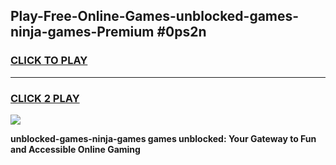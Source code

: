 
## Play-Free-Online-Games-unblocked-games-ninja-games-Premium #0ps2n
<h3>
<a href="https://premium.freeplayer.one?title=unblocked-games-ninja-games&ref=8M">CLICK TO PLAY</a></h3>
<hr>

<h3>
<a href="https://premium.freeplayer.one?title=unblocked-games-ninja-games&ref=8M">CLICK 2 PLAY</a>
  
</h3>

<a href="https://premium.freeplayer.one?title=unblocked-games-ninja-games&ref=8M"><img src="https://clearcache.store/games.png"></a>


**unblocked-games-ninja-games games unblocked: Your Gateway to Fun and Accessible Online Gaming**
